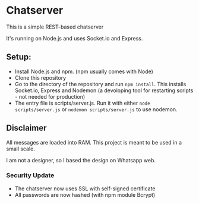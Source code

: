 # Chatserver

This is a simple REST-based chatserver

It's running on Node.js and uses Socket.io and Express.

## Setup:

* Install Node.js and npm. (npm usually comes with Node)
* Clone this repository
* Go to the directory of the repository and run `npm install`. This installs Socket.io, Express and Nodemon (a devoloping tool for restarting scripts - not needed for production)
* The entry file is scripts/server.js. Run it with either `node scripts/server.js` or `nodemon scripts/server.js` to use nodemon.

## Disclaimer
All messages are loaded into RAM. This project is meant to be used in a small scale.

I am not a designer, so I based the design on Whatsapp web.

### Security Update

* The chatserver now uses SSL with self-signed certificate
* All passwords are now hashed (with npm module Bcrypt)
